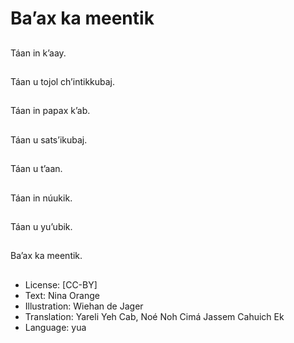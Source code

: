 # Ba’ax ka meentik

##
Táan in k’aay.

##
Táan u tojol ch’intikkubaj.

##
Táan in papax k’ab.

##
Táan u sats’ikubaj.

##
Táan u t’aan.

##
Táan in núukik.

##
Táan u yu’ubik.

##
Ba’ax ka meentik.

##
* License: [CC-BY]
* Text: Nina Orange
* Illustration: Wiehan de Jager
* Translation: Yareli Yeh Cab, Noé Noh Cimá Jassem Cahuich Ek
* Language: yua
